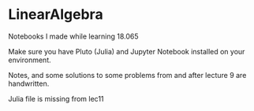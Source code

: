 # LinearAlgebra
Notebooks I made while learning 18.065

Make sure you have Pluto (Julia) and Jupyter Notebook installed on your environment.

Notes, and some solutions to some problems from and after lecture 9 are handwritten.

Julia file is missing from lec11
